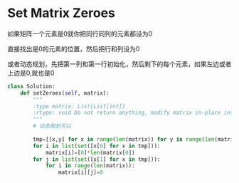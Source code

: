 # Set Matrix Zeroes

如果矩阵一个元素是0就你把同行同列的元素都设为0

直接找出是0的元素的位置，然后把行和列设为0

或者动态规划，先把第一列和第一行初始化，然后剩下的每个元素，如果左边或者上边是0,就也是0

```py
class Solution:
    def setZeroes(self, matrix):
        """
        :type matrix: List[List[int]]
        :rtype: void Do not return anything, modify matrix in-place instead.
        """
        # 动态规划可以
        
        tmp=[[x,y] for x in range(len(matrix)) for y in range(len(matrix[x])) if matrix[x][y]==0]
        for i in list(set([x[0] for x in tmp])):
            matrix[i]=[0]*len(matrix[0])
        for j in list(set([x[1] for x in tmp])):
            for i in range(len(matrix)):
                matrix[i][j]=0
```
